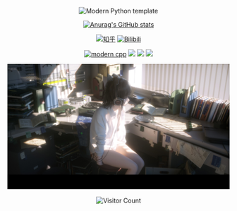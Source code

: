 <div id="title" align=center>

![Modern Python template][github-sub-title:img]

[![Anurag's GitHub stats](https://github-readme-stats.vercel.app/api?username=Arutoria2024&show_icons=true&theme=tokyonight)](https://space.bilibili.com/392862163)

[![知乎](https://img.shields.io/badge/%E7%9F%A5%E4%B9%8E-mq%E7%99%BD-yello)](https://www.zhihu.com/people/prts-23)
[![Bilibili](https://img.shields.io/badge/video-Bilibili-pink)](https://www.youtube.com/channel/UCey35Do4RGewqr-6EiaCJrg)

[![modern cpp](https://img.shields.io/badge/code-Modern%20Python-blue)](https://learn.microsoft.com/zh-cn/cpp/cpp/welcome-back-to-cpp-modern-cpp) 
![](https://img.shields.io/badge/讨厌-学习-yellow) 
![](https://img.shields.io/badge/性格-开朗-red) 
![](https://img.shields.io/badge/爱好-二次元-red)

</div>

![头像](image/头像.png)

<div id="title" align=center>

  ![Visitor Count](https://profile-counter.glitch.me/Arutoria2024/count.svg)

[github-sub-title:img]: https://readme-typing-svg.herokuapp.com?font=Segoe+Script&center=true&lines=Arutoria2024.
